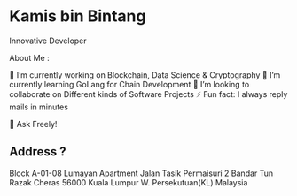 # Kamis bin Bintang

Innovative Developer

About Me : 

🔭 I’m currently working on Blockchain, Data Science & Cryptography
🌱 I’m currently learning GoLang for Chain Development
👯 I’m looking to collaborate on Different kinds of Software Projects
⚡ Fun fact: I always reply mails in minutes

🌱 Ask Freely!

## Address ? 

Block A-01-08 Lumayan Apartment
Jalan Tasik Permaisuri 2
Bandar Tun Razak Cheras
56000 Kuala Lumpur
W. Persekutuan(KL)
Malaysia
